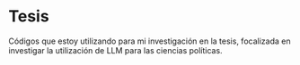 # Tesis

Códigos que estoy utilizando para mi investigación en la tesis, focalizada en investigar la utilización de LLM para las ciencias políticas.
